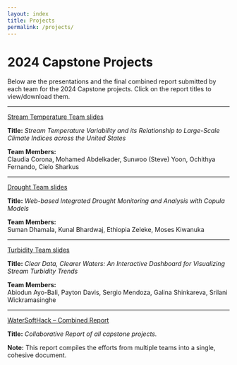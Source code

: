 ```yaml
---
layout: index
title: Projects
permalink: /projects/
---
```


# 2024 Capstone Projects

Below are the presentations and the final combined report submitted by each team for the 2024 Capstone projects. Click on the report titles to view/download them.

---

[Stream Temperature Team slides](/resources/Stream_temperature.pdf)

**Title:** *Stream Temperature Variability and its Relationship to Large-Scale Climate Indices across the United States*

**Team Members:**  
Claudia Corona, Mohamed Abdelkader, Sunwoo (Steve) Yoon, Ochithya Fernando, Cielo Sharkus

---

 [Drought Team slides](/resources/Team_Drought.pdf)

**Title:** *Web-based Integrated Drought Monitoring and Analysis with Copula Models*

**Team Members:**  
Suman Dhamala, Kunal Bhardwaj, Ethiopia Zeleke, Moses Kiwanuka

---

 [Turbidity Team slides](/resources/Turbidity_team.pdf)

**Title:** *Clear Data, Clearer Waters: An Interactive Dashboard for Visualizing Stream Turbidity Trends*

**Team Members:**  
Abiodun Ayo-Bali, Payton Davis, Sergio Mendoza, Galina Shinkareva, Srilani Wickramasinghe

---

[WaterSoftHack – Combined Report](/resources/WaterSoftHack_combined_report.pdf)

**Title:** *Collaborative Report of all capstone projects.*

**Note:** This report compiles the efforts from multiple teams into a single, cohesive document.